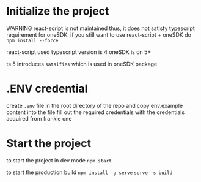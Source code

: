 # Initialize the project

WARNING react-script is not maintained thus, it does not satisfy typescript requirement for oneSDK.
if you still want to use react-script + oneSDK do <code>npm install --force</code>

react-script used typescript version is 4
oneSDK is on 5+

ts 5 introduces <code>satsifies</code> which is used in oneSDK package

# .ENV credential

create <code>.env</code> file in the root directory of the repo
and copy env.example content into the file
fill out the required credentials with the credentials acquired from frankie one

# Start the project


to start the project in dev mode
<code>npm start</code>

to start the production build
<code>npm install -g serve</code>
<code>serve -s build</code>


